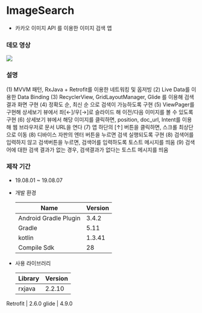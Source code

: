 # ImageSearch
- 카카오 이미지 API 를 이용한 이미지 검색 앱



### 데모 영상

<div>
<img src="https://user-images.githubusercontent.com/23073504/62593986-d45ea380-b913-11e9-8e8e-065343916ba2.gif">
</div>

### 설명
 (1) MVVM 패턴, RxJava + Retrofit를 이용한 네트워킹 및 옵저빙
 (2) Live Data를 이용한 Data Binding
 (3) RecyclerView, GridLayoutManager, Glide 를 이용해 검색 결과 화면 구현
 (4) 정확도 순, 최신 순 으로 검색이 가능하도록 구현
 (5) ViewPager를 구현해 상세보기 뷰에서 좌[←]/우[→]로 슬라이드 해 이전/다음 이미지를 볼 수 있도록 구현
 (6) 상세보기 뷰에서 해당 이미지를 클릭하면, position, doc_url, Intent를 이용해 웹 브라우저로 문서 URL을 연다
 (7) 앱 하단의 [↑] 버튼을 클릭하면, 스크롤 최상단으로 이동
 (8) 디바이스 자판의 엔터 버튼을 누르면 검색 실행되도록 구현
 (8) 검색어를 입력하지 않고 검색버튼을 누르면, 검색어를 입력하도록 토스트 메시지를 띄움
 (9) 검색어에 대한 검색 결과가 없는 경우, 검색결과가 없다는 토스트 메시지를 띄움
 
 
### 제작 기간 
 - 19.08.01 ~ 19.08.07
 
- 개발 환경

  |  Name  |  Version  |
	---|---
    Android Gradle Plugin  |  3.4.2  
    Gradle  |  5.11  
	  kotlin  |  1.3.41  
    Compile Sdk | 28 

- 사용 라이브러리

	|Library|Version|
	---|---
	rxjava | 2.2.10
Retrofit | 2.6.0
	glide | 4.9.0

